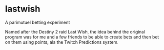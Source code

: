 # lastwish
A parimutuel betting experiment

Named after the Destiny 2 raid Last Wish, the idea behind the original program was for me and a few friends to be able to create bets and then bet on them using points, ala the Twitch Predictions system.
